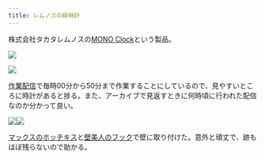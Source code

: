 ```yaml
---
title: レムノスの掛時計
---
```

株式会社タカタレムノスの[MONO Clock](https://www.amazon.co.jp/dp/B004UIT8BK)という製品。

![](https://lh5.googleusercontent.com/eilmgUKx1l79r38aGcS0L4l0rwyUFw5oXbZu8sk7EmJozWUsaAEHCsKM8xHC_IG6Od4hx-gEnDda0vJSQ6Zn1qG0VzNgF4A9W00TYAGLgKpU8Q09TmvGTQU-WnQQjiJ08wgNPurL0yMVlsZMnxO4Cw)

![](https://lh3.googleusercontent.com/offN5IPPJwVv-3QnKmTRtmavqUiBsqRqU8ZZL7DEWqUUlyBv0YwGt9J-dTGhWgTwtYGXT9hARyX8VVUmnkqvxK4H3Kpk5gaIMewwx5MDrfPuRIrY7gAjNUXiWUrXxuf96Bj0929GQ-eknlO78qA6CA)

[作業配信](https://www.youtube.com/channel/UC5s-KpSDGzxWPWNv94PnJHw)で毎時00分から50分まで作業することにしているので、見やすいところに時計があると捗る。また、アーカイブで見返すときに何時頃に行われた配信なのか分かって良い。

![](https://lh5.googleusercontent.com/hwQuyJquQ6HlhkUDD9Hz0MATOaG7IE2G9dwkq4ik25rM_kHiM_ldpysbrLOGsFmVW7a3oVIbId4qM1rgctND46hGUwC7uEUczT_wRrGkWfYL--MlB7NGBQDAivo-ywlVrwNcqpoDr3_2J26venDjeQ)![](https://lh4.googleusercontent.com/k5b0_GeCqShl2ZOu3psH3UytJLXOc_uRoGSzDBSU4henHg4f8LBftQqz8-DbM9MNKIIlo9Y9DfjPcxhTGNoEfMuBWMLLNH1Tuh3YDSsouMpaQtcwG93lwDTHNipAOFV1Y0dMTJCxnvKqFN0egCDxKw)

[マックスのホッチキス](https://www.amazon.co.jp/dp/B000O9WRWG)と[壁美人のフック](https://www.amazon.co.jp/dp/B00CU78TDG)で壁に取り付けた。意外と頑丈で、跡もほぼ残らないので助かる。
